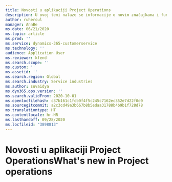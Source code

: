 ```yaml
---
title: Novosti u aplikaciji Project Operations
description: U ovoj temi nalaze se informacije o novim značajkama i funkcionalnosti u sustavu Microsoft Dynamics 365 Project Operations.
author: ruhercul
manager: AnnBe
ms.date: 06/21/2020
ms.topic: article
ms.prod: ''
ms.service: dynamics-365-customerservice
ms.technology: ''
audience: Application User
ms.reviewer: kfend
ms.search.scope: ''
ms.custom: ''
ms.assetid: ''
ms.search.region: Global
ms.search.industry: Service industries
ms.author: suvaidya
ms.dyn365.ops.version: ''
ms.search.validFrom: 2020-10-01
ms.openlocfilehash: c37b161c1fcb0f4f5c245c7162ec352e7d22f0d0
ms.sourcegitcommit: a2c3cd49a3b667b8b5edaa31788b4b9b1f728d78
ms.translationtype: HT
ms.contentlocale: hr-HR
ms.lasthandoff: 09/28/2020
ms.locfileid: "3898813"
---
```

# <a name="whats-new-in-project-operations"></a><span data-ttu-id="1d88f-103">Novosti u aplikaciji Project Operations</span><span class="sxs-lookup"><span data-stu-id="1d88f-103">What's new in Project operations</span></span>
